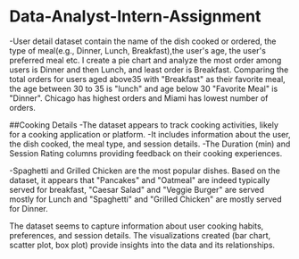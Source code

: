 # Data-Analyst-Intern-Assignment
-User detail dataset contain the name of the dish cooked or ordered, the type of meal(e.g., Dinner, Lunch, Breakfast),the user's age, the user's preferred meal etc.
 I create a pie chart and analyze the most order among users is Dinner and then Lunch, and least order is Breakfast.
 Comparing the total orders for users aged above35 with "Breakfast" as their favorite meal, the age between 30 to 35 is "lunch" and age below 30 "Favorite Meal" is "Dinner".
Chicago has highest orders and Miami has lowest number of orders.

##Cooking Details -The dataset appears to track cooking activities, likely for a cooking application or platform. -It includes information about the user, the dish cooked, the meal type, and session details. -The Duration (min) and Session Rating columns providing feedback on their cooking experiences.

-Spaghetti and Grilled Chicken are the most popular dishes. Based on the dataset, it appears that "Pancakes" and "Oatmeal" are indeed typically served for breakfast, "Caesar Salad" and "Veggie Burger" are served mostly for Lunch and "Spaghetti" and "Grilled Chicken" are mostly served for Dinner.

The dataset seems to capture information about user cooking habits, preferences, and session details. The visualizations created (bar chart, scatter plot, box plot) provide insights into the data and its relationships.
